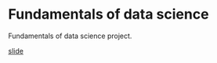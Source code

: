 # Fundamentals of data science 
Fundamentals of data science project.

[slide](https://drive.google.com/open?id=1_ozaX-UGkTjKz-X3kSGsZyvlsRLDPDLF_torhYuWI48)
